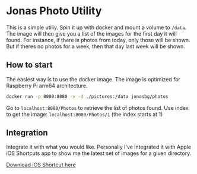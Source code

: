 # Jonas Photo Utility
This is a simple utiliy. Spin it up with docker and mount a volume to `/data`. The image will then give you a list of the images for the first day it will found. For instance, if there is photos from today, only those will be shown. But if theres no photos for a week, then that day last week will be shown.

## How to start
The easiest way is to use the docker image. The image is optimized for Raspberry Pi arm64 architecture.
```bash
docker run -p 8080:8080 -v -d ./pictures:/data jonasbg/photos
```

Go to `localhost:8080/Photos` to retrieve the list of photos found.
Use index to get the image: `localhost:8080/Photos/1` (the index starts at 1)

## Integration
Integrate it with what you would like. Personally I've integrated it with Apple iOS Shortcuts app to show me the latest set of images for a given directory.

[Download iOS Shortcut here](https://www.icloud.com/shortcuts/c3e8d52addbb42e681dfc19fc39be27c)
